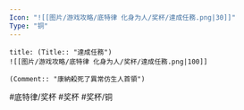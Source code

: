 ```yaml
---
Icon: "![[图片/游戏攻略/底特律 化身为人/奖杯/達成任務.png|30]]"
Type: "铜"
---
```

```ad-common-bronze-trophy
title: (Title:: "達成任務")
![[图片/游戏攻略/底特律 化身为人/奖杯/達成任務.png|100]]

(Comment:: "康納殺死了異常仿生人首領")
```

#底特律/奖杯 #奖杯 #奖杯/铜
